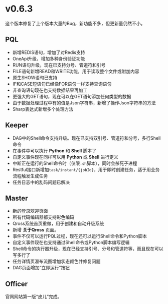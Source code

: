 # v0.6.3

这个版本修复了上个版本大量的Bug，新功能不多，但更新量仍然不小。

## PQL
* 新增REDIS语句，增加了对Redis支持
* OneApi升级，增加多种身份验证功能
* RUN语句升级，现在已支持分号、管道符和引号
* FILE语句新增READ和WRITE功能，用于读取整个文件或附加内容
* 原生SHOW语句已支持
* IF和CASE短语句已经像FOR语句一样支持查询语句
* 非查询语句现在也支持数据结果再加工
* 更强大的GET语句，现在可以在GET语句添加任何类型的数据
* 由于数据处理过程中有的值是Json字符串，新增了操作Json字符串的方法
* Sharp表达式新增多个处理方法

## Keeper
* DAG中的Shell命令支持升级。现在已支持双引号、管道符和分号，多行Shell命令
* 在事件中可以执行 **Python** 和 **Shell** 脚本了
* 自定义事件现在同样可以用 **Python** 或 **Shell** 进行定义
* 中断正在运行的Shell命令时（仅限`.sh`脚本），同时会杀死子进程
* Restful接口新增加`task/instant/{jobId}`，用于即时创建任务，适于用业务流程触发生成任务
* 任务日志中的乱码问题已解决

## Master
* 新的登录欢迎页面
* 所有代码编辑器都支持彩色编码
* Qross系统首页重做，用于创建和自动升级系统
* 新增 **关于Qross** 页面。
* 事件不仅可以运行PQL过程，现在还可以运行Shell命令和Python脚本
* 自定义事件现在也支持通过Shell命令或Python脚本编写逻辑
* Shell命令的执行器升级，现在已经支持引号、分号和管道符等，而且现在可以写多行了
* 任务详情页瀑布流图增加状态颜色并修复问题
* DAG页面增加“立即运行”按钮

## Officer
官网网站第一版“皮儿”完成。
